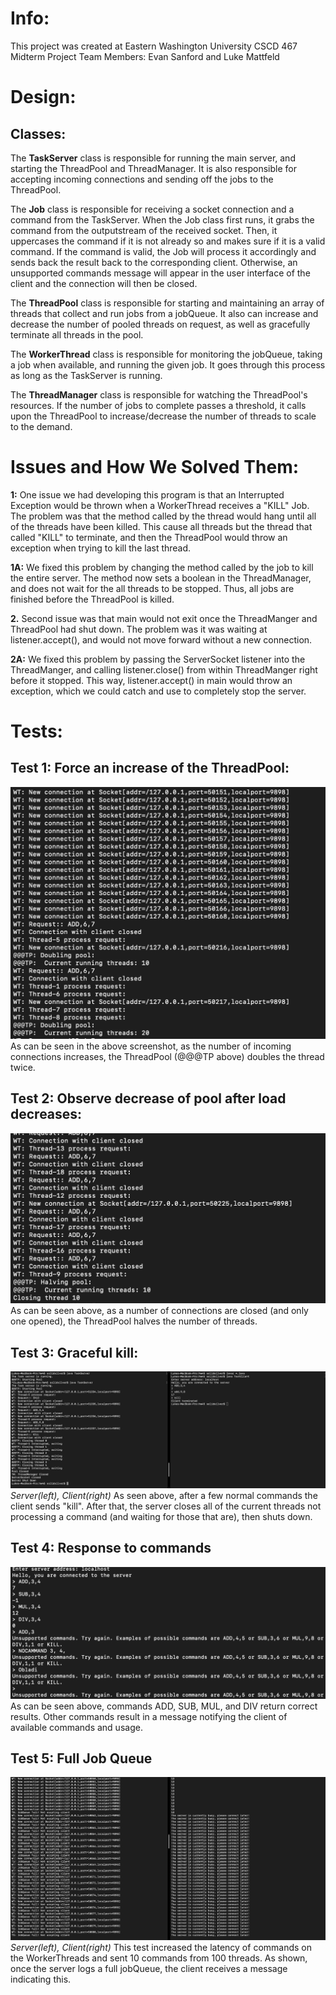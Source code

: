 # **Info:**
This project was created at Eastern Washington University
CSCD 467
Midterm Project
Team Members: Evan Sanford and Luke Mattfeld


# **Design:**

## Classes:

 The **TaskServer** class is responsible for running the main server, and starting the ThreadPool and ThreadManager. It is also responsible for accepting incoming connections and sending off the jobs to the ThreadPool.

 The **Job** class is responsible for receiving a socket connection and a command from the TaskServer. When the Job class first runs, it grabs the command from the outputstream of the received socket.  Then, it uppercases the command if it is not already so and makes sure if it is a valid command.  If the command is valid, the Job will process it accordingly and sends back the result back to the corresponding client. Otherwise, an unsupported commands message will appear in the user interface of the client and the connection will then be closed.

 The **ThreadPool** class is responsible for starting and maintaining an array of threads that collect and run jobs from a jobQueue. It also can increase and decrease the number of pooled threads on request, as well as gracefully terminate all threads in the pool.

 The **WorkerThread** class is responsible for monitoring the jobQueue, taking a job when available, and running the given job. It goes through this process as long as the TaskServer is running.

 The **ThreadManager** class is responsible for watching the ThreadPool&#39;s resources. If the number of jobs to complete passes a threshold, it calls upon the ThreadPool to increase/decrease the number of threads to scale to the demand.

# **Issues and How We Solved Them:**

**1:** One issue we had developing this program is that an Interrupted Exception would be thrown when a WorkerThread receives a &quot;KILL&quot; Job. The problem was that the method called by the thread would hang until all of the threads have been killed. This cause all threads but the thread that called &quot;KILL&quot; to terminate, and then the ThreadPool would throw an exception when trying to kill the last thread.

  **1A:** We fixed this problem by changing the method called by the job to kill the entire server. The method now sets a boolean in the ThreadManager, and does not wait for the all threads to be stopped. Thus, all jobs are finished before the ThreadPool is killed.

  **2.** Second issue was that main would not exit once the ThreadManger and ThreadPool had shut down. The problem was it was waiting at listener.accept(), and would not move forward without a new connection.

  **2A:** We fixed this problem by passing the ServerSocket listener into the ThreadManger, and calling listener.close() from within ThreadManger right before it stopped. This way, listener.accept() in main would throw an exception, which we could catch and use to completely stop the server.



# **Tests:**

## **Test 1:** Force an increase of the ThreadPool:
![TEST1](/public/TESTincthread.png)
As can be seen in the above screenshot, as the number of incoming connections increases, the ThreadPool (@@@TP above) doubles the thread twice.


## **Test 2:** Observe decrease of pool after load decreases:
![TEST2](/public/TESTdecthread.png)
As can be seen above, as a number of connections are closed (and only one opened), the ThreadPool halves the number of threads.


## **Test 3:** Graceful kill:
![TEST3](/public/TESTkill.png)
_Server(left), Client(right)_
As seen above, after a few normal commands the client sends &quot;kill&quot;. After that, the server closes all of the current threads not processing a command (and waiting for those that are), then shuts down.



## **Test 4:** Response to commands
![TEST4](/public/TESTcmds.png)
As can be seen above, commands ADD, SUB, MUL, and DIV return correct results. Other commands result in a message notifying the client of available commands and usage.


## **Test 5:** Full Job Queue
![TEST5](/public/TESTfuljq.png)
_Server(left), Client(right)_
This test increased the latency of commands on the WorkerThreads and sent 10 commands from 100 threads. As shown, once the server logs a full jobQueue, the client receives a message indicating this.
